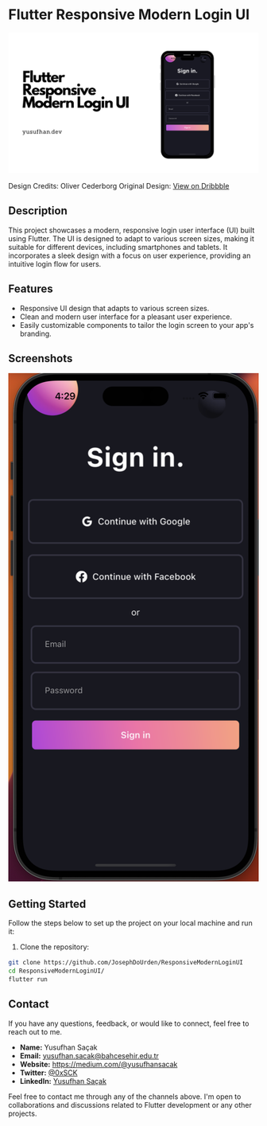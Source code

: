 # Flutter Responsive Modern Login UI

![banner](modern-login-ui.png)

Design Credits: Oliver Cederborg
Original Design: [View on Dribbble](https://dribbble.com/shots/15123314-Sign-In)

## Description

This project showcases a modern, responsive login user interface (UI) built using Flutter. The UI is designed to adapt to various screen sizes, making it suitable for different devices, including smartphones and tablets. It incorporates a sleek design with a focus on user experience, providing an intuitive login flow for users.

## Features

- Responsive UI design that adapts to various screen sizes.
- Clean and modern user interface for a pleasant user experience.
- Easily customizable components to tailor the login screen to your app's branding.

## Screenshots

![Screenshot](image.png)

## Getting Started

Follow the steps below to set up the project on your local machine and run it:

1. Clone the repository:

```bash
git clone https://github.com/JosephDoUrden/ResponsiveModernLoginUI
cd ResponsiveModernLoginUI/
flutter run
```
## Contact

If you have any questions, feedback, or would like to connect, feel free to reach out to me.

- **Name:** Yusufhan Saçak
- **Email:** yusufhan.sacak@bahcesehir.edu.tr
- **Website:** https://medium.com/@yusufhansacak
- **Twitter:** [@0xSCK](https://twitter.com/0xSCK)
- **LinkedIn:** [Yusufhan Saçak](https://www.linkedin.com/in/yusufhansacak/)

Feel free to contact me through any of the channels above. I'm open to collaborations and discussions related to Flutter development or any other projects.
